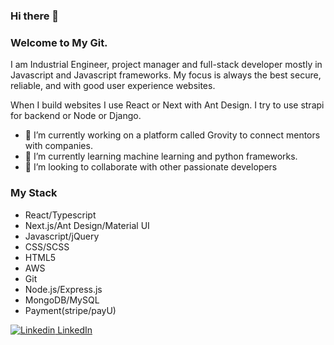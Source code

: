 ### Hi there 👋
### Welcome to My Git.

I am Industrial Engineer, project manager and full-stack developer mostly in Javascript and Javascript frameworks. My focus is always the best secure, reliable, and with good user experience websites. 

When I build websites I use React or Next  with Ant Design. I try to use strapi for backend or Node or Django.

- 🔭 I’m currently working on a platform called Grovity to connect mentors with companies.
- 🌱 I’m currently learning machine learning and python frameworks.
- 👯 I’m looking to collaborate with other passionate developers

### My Stack

- React/Typescript
- Next.js/Ant Design/Material UI
- Javascript/jQuery
- CSS/SCSS
- HTML5
- AWS
- Git
- Node.js/Express.js
- MongoDB/MySQL
- Payment(stripe/payU)

[![Linkedin](https://i.stack.imgur.com/gVE0j.png) LinkedIn](https://www.linkedin.com/in/karen-herrera-16381059/)
&nbsp;



<!--
**Karenahv/karenahv** is a ✨ _special_ ✨ repository because its `README.md` (this file) appears on your GitHub profile.

Here are some ideas to get you started:

- 🔭 I’m currently working on ...
- 🌱 I’m currently learning ...
- 👯 I’m looking to collaborate on ...
- 🤔 I’m looking for help with ...
- 💬 Ask me about ...
- 📫 How to reach me: ...
- 😄 Pronouns: ...
- ⚡ Fun fact: ...
-->
